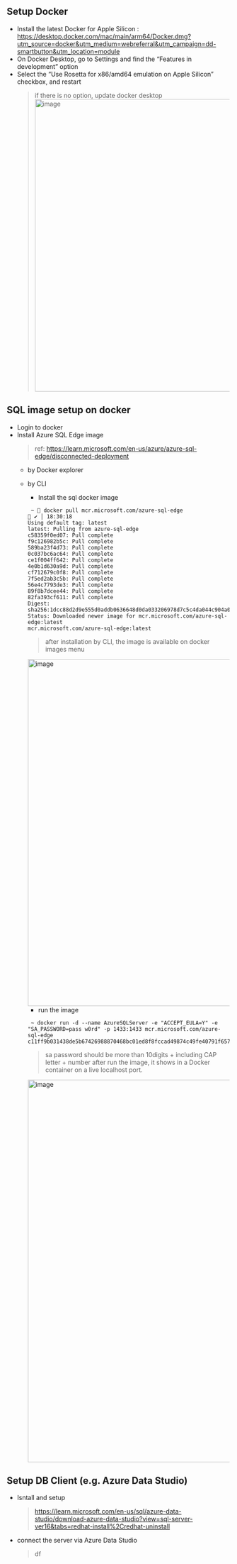 
## Setup Docker
- Install the latest Docker for Apple Silicon : https://desktop.docker.com/mac/main/arm64/Docker.dmg?utm_source=docker&utm_medium=webreferral&utm_campaign=dd-smartbutton&utm_location=module
- On Docker Desktop, go to Settings and find the “Features in development” option
- Select the “Use Rosetta for x86/amd64 emulation on Apple Silicon” checkbox, and restart
  > if there is no option, update docker desktop
  > <img width="659" alt="image" src="https://user-images.githubusercontent.com/59367560/235894248-01f976e4-6181-4b4b-9353-63eea51d9534.png">

## SQL image setup on docker
- Login to docker
- Install Azure SQL Edge image
  > ref: https://learn.microsoft.com/en-us/azure/azure-sql-edge/disconnected-deployment
  - by Docker explorer
  - by CLI
    - Install the sql docker image
    ```
     ~  docker pull mcr.microsoft.com/azure-sql-edge                ✔ │ 18:30:18
    Using default tag: latest
    latest: Pulling from azure-sql-edge
    c58359f0ed07: Pull complete
    f9c126982b5c: Pull complete
    589ba23f4d73: Pull complete
    0c037bc6ac64: Pull complete
    ce1f004ff642: Pull complete
    4e0b1d630a9d: Pull complete
    cf712679c0f8: Pull complete
    7f5ed2ab3c5b: Pull complete
    56e4c7793de3: Pull complete
    89f8b7dcee44: Pull complete
    82fa393cf611: Pull complete
    Digest: sha256:1dcc88d2d9e555d0addb0636648d0da033206978d7c5c4da044c904a0f06f58b
    Status: Downloaded newer image for mcr.microsoft.com/azure-sql-edge:latest
    mcr.microsoft.com/azure-sql-edge:latest
    ```
    > after installation by CLI, the image is available on docker images menu
    <img width="782" alt="image" src="https://user-images.githubusercontent.com/59367560/236893739-44a1f085-8dab-4b86-b5c4-5712b76ec9ca.png">

    - run the image
    ```
     ~ docker run -d --name AzureSQLServer -e "ACCEPT_EULA=Y" -e "SA_PASSWORD=pass w0rd" -p 1433:1433 mcr.microsoft.com/azure-sql-edge
    c11ff9b031438de5b67426988870468bc01ed8f8fccad49874c49fe40791f657
    ```
    > sa password should be more than 10digits + including CAP letter + number
    > after run the image, it shows in a Docker container on a live localhost port.
    <img width="862" alt="image" src="https://user-images.githubusercontent.com/59367560/236895447-54ae7f7e-4061-4aee-a3f3-ddaf3202bf31.png">


## Setup DB Client (e.g. Azure Data Studio)
- Isntall and setup 
  > https://learn.microsoft.com/en-us/sql/azure-data-studio/download-azure-data-studio?view=sql-server-ver16&tabs=redhat-install%2Credhat-uninstall

- connect the server via Azure Data Studio
  > df



